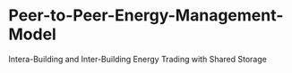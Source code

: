 # Peer-to-Peer-Energy-Management-Model
Intera-Building and Inter-Building Energy Trading with Shared Storage
